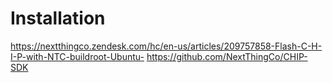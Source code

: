 # Installation

https://nextthingco.zendesk.com/hc/en-us/articles/209757858-Flash-C-H-I-P-with-NTC-buildroot-Ubuntu-
https://github.com/NextThingCo/CHIP-SDK
